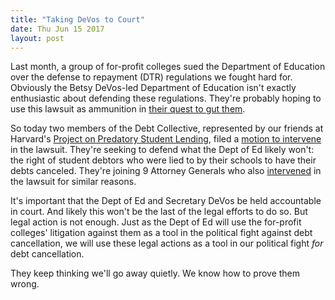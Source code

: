 ```yaml
---
title: "Taking DeVos to Court"
date: Thu Jun 15 2017
layout: post
---
```


Last month, a group of for-profit colleges sued the Department of Education over the defense to repayment (DTR) regulations we fought hard for. Obviously the Betsy DeVos-led Department of Education isn't exactly enthusiastic about defending these regulations. They're probably hoping to use this lawsuit as ammunition in [their quest to gut them](https://www.insidehighered.com/news/2017/06/15/education-department-hit-pause-two-primary-obama-regulations-aimed-profits).

So today two members of the Debt Collective, represented by our friends at Harvard's [Project on Predatory Student Lending](http://www.legalservicescenter.org/get-legal-help/predatory-lending-and-consumer-protection-unit/project-on-predatory-student-lending/), filed a [motion to intervene](http://www.legalservicescenter.org/get-legal-help/predatory-lending-and-consumer-protection-unit/project-on-predatory-student-lending/capps-v-devos/) in the lawsuit. They're seeking to defend what the Dept of Ed likely won't: the right of student debtors who were lied to by their schools to have their debts canceled. They're joining 9 Attorney Generals who also [intervened](http://www.mass.gov/ago/news-and-updates/press-releases/2017/2017-06-14-intervention-to-protect-students.html) in the lawsuit for similar reasons.

It's important that the Dept of Ed and Secretary DeVos be held accountable in court. And likely this won't be the last of the legal efforts to do so. But legal action is not enough. Just as the Dept of Ed will use the for-profit colleges' litigation against them as a tool in the political fight against debt cancellation, we will use these legal actions as a tool in our political fight *for* debt cancellation.

They keep thinking we'll go away quietly. We know how to prove them wrong.